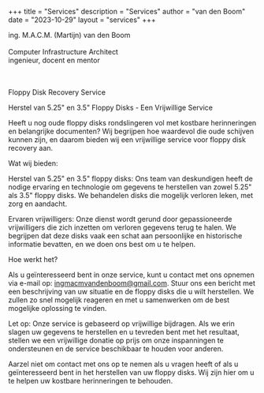 +++
title = "Services"
description = "Services"
author = "van den Boom"
date = "2023-10-29"
layout = "services"
+++

ing. M.A.C.M. (Martijn) van den Boom</br>
</br>
Computer Infrastructure Architect</br>
ingenieur, docent en mentor</br>
</br>
</br>

Floppy Disk Recovery Service

Herstel van 5.25" en 3.5" Floppy Disks - Een Vrijwillige Service

Heeft u nog oude floppy disks rondslingeren vol met kostbare herinneringen en belangrijke documenten? Wij begrijpen hoe waardevol die oude schijven kunnen zijn, en daarom bieden wij een vrijwillige service voor floppy disk recovery aan.

Wat wij bieden:

Herstel van 5.25" en 3.5" floppy disks: Ons team van deskundigen heeft de nodige ervaring en technologie om gegevens te herstellen van zowel 5.25" als 3.5" floppy disks. We behandelen disks die mogelijk verloren leken, met zorg en aandacht.

Ervaren vrijwilligers: Onze dienst wordt gerund door gepassioneerde vrijwilligers die zich inzetten om verloren gegevens terug te halen. We begrijpen dat deze disks vaak een schat aan persoonlijke en historische informatie bevatten, en we doen ons best om u te helpen.

Hoe werkt het?

Als u geïnteresseerd bent in onze service, kunt u contact met ons opnemen via e-mail op: ingmacmvandenboom@gmail.com. Stuur ons een bericht met een beschrijving van uw situatie en de floppy disks die u wilt herstellen. We zullen zo snel mogelijk reageren en met u samenwerken om de best mogelijke oplossing te vinden.

Let op: Onze service is gebaseerd op vrijwillige bijdragen. Als we erin slagen uw gegevens te herstellen en u tevreden bent met het resultaat, stellen we een vrijwillige donatie op prijs om onze inspanningen te ondersteunen en de service beschikbaar te houden voor anderen.

Aarzel niet om contact met ons op te nemen als u vragen heeft of als u geïnteresseerd bent in het herstellen van uw floppy disks. Wij zijn hier om u te helpen uw kostbare herinneringen te behouden.
